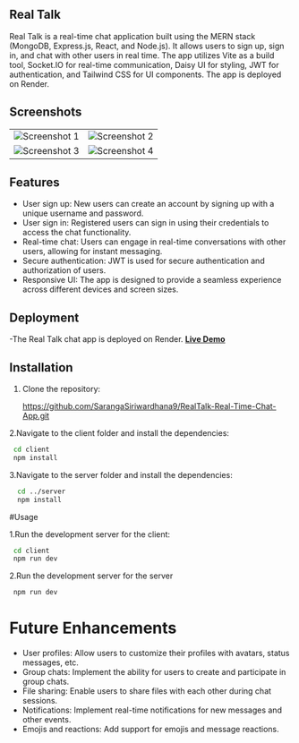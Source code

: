 ## Real Talk

Real Talk is a real-time chat application built using the MERN stack (MongoDB, Express.js, React, and Node.js). It allows users to sign up, sign in, and chat with other users in real time. The app utilizes Vite as a build tool, Socket.IO for real-time communication, Daisy UI for styling, JWT for authentication, and Tailwind CSS for UI components. The app is deployed on Render.


## Screenshots

|   |   |
|---|---|
| ![Screenshot 1](https://github.com/SarangaSiriwardhana9/RealTalk-Real-Time-Chat-App/assets/99233703/5142ab7b-88b3-4ee3-8fbd-818f591635a7) | ![Screenshot 2](https://github.com/SarangaSiriwardhana9/RealTalk-Real-Time-Chat-App/assets/99233703/2a72a691-054a-4900-8a42-695ce3a9e9e3) |
| ![Screenshot 3](https://github.com/SarangaSiriwardhana9/RealTalk-Real-Time-Chat-App/assets/99233703/62828302-80ee-423b-9f6f-2c84eba8e86f) | ![Screenshot 4](https://github.com/SarangaSiriwardhana9/RealTalk-Real-Time-Chat-App/assets/99233703/1e0d870d-13d0-48f4-afc5-0f600c3c8bc2) |


## Features

- User sign up: New users can create an account by signing up with a unique username and password.
- User sign in: Registered users can sign in using their credentials to access the chat functionality.
- Real-time chat: Users can engage in real-time conversations with other users, allowing for instant messaging.
- Secure authentication: JWT is used for secure authentication and authorization of users.
- Responsive UI: The app is designed to provide a seamless experience across different devices and screen sizes.

## Deployment
-The Real Talk chat app is deployed on Render. 
**[Live Demo](https://realtalk-opov.onrender.com)**

## Installation

1. Clone the repository:

   
   https://github.com/SarangaSiriwardhana9/RealTalk-Real-Time-Chat-App.git

2.Navigate to the client folder and install the dependencies:

   ```bash
    cd client
    npm install
  ```

3.Navigate to the server folder and install the dependencies:

  ```bash
    cd ../server
    npm install
  ```

#Usage

1.Run the development server for the client:

  ```bash
   cd client
   npm run dev
  ```

2.Run the development server for the server

  ```bash
   npm run dev
  ```

# Future Enhancements

- User profiles: Allow users to customize their profiles with avatars, status messages, etc.
- Group chats: Implement the ability for users to create and participate in group chats.
- File sharing: Enable users to share files with each other during chat sessions.
- Notifications: Implement real-time notifications for new messages and other events.
- Emojis and reactions: Add support for emojis and message reactions.

